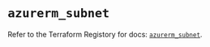 # `azurerm_subnet`

Refer to the Terraform Registory for docs: [`azurerm_subnet`](https://registry.terraform.io/providers/hashicorp/azurerm/3.71.0/docs/resources/subnet).
